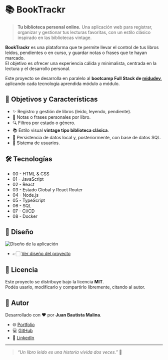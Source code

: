 # 📚 BookTrackr

> **Tu biblioteca personal online.** Una aplicación web para registrar, organizar y gestionar tus lecturas favoritas, con un estilo clásico inspirado en las bibliotecas vintage.

**BookTrackr** es una plataforma que te permite llevar el control de tus libros leídos, pendientes o en curso, y guardar notas o frases que te hayan marcado.  
El objetivo es ofrecer una experiencia cálida y minimalista, centrada en la lectura y el desarrollo personal.

Este proyecto se desarrolla en paralelo al **bootcamp Full Stack de [midudev](https://github.com/midudev/jscamp)**, aplicando cada tecnología aprendida módulo a módulo.


## 🎯 Objetivos y Características

- ✨ Registro y gestión de libros (leído, leyendo, pendiente).
- 📝 Notas o frases personales por libro.
- 🔍 Filtros por estado o género.
- 📚 Estilo visual **vintage tipo biblioteca clásica**.
- 💾 Persistencia de datos local y, posteriormente, con base de datos SQL.
- 🔐 Sistema de usuarios.


## 🛠️ Tecnologías

- 00 - HTML & CSS
- 01 - JavaScript
- 02 - React
- 03 - Estado Global y React Router
- 04 - Node.js
- 05 - TypeScript
- 06 - SQL
- 07 - CI/CD
- 08 - Docker

## 🎨 Diseño
![Diseño de la aplicación](assets/screenshot.png)
- 👉🏻 [Ver diseño del proyecto](https://stitch.withgoogle.com/projects/10756088116725934991)

## 📜 Licencia

Este proyecto se distribuye bajo la licencia **MIT**.  
Podés usarlo, modificarlo y compartirlo libremente, citando al autor.


## 👤 Autor

Desarrollado con ❤️ por **Juan Bautista Malina**.

- 🌐 [Portfolio](https://juanbautistamalina.github.io/portfolio/)
- 💻 [GitHub](https://github.com/juanbautistamalina)
- 💼 [LinkedIn](https://www.linkedin.com/in/juan-bautista-malina/)

---

> _“Un libro leído es una historia vivida dos veces.”_ 📖

